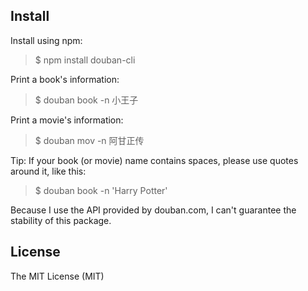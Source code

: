 ## Install
Install using npm:
> $ npm install douban-cli

Print a book's information:
> $ douban book -n 小王子

Print a movie's information:
> $ douban mov -n 阿甘正传

Tip: If your book (or movie) name contains spaces, please use quotes around it, like this:
> $ douban book -n 'Harry Potter'

Because I use the API provided by douban.com, I can't guarantee the stability of this package.

## License
The MIT License (MIT)